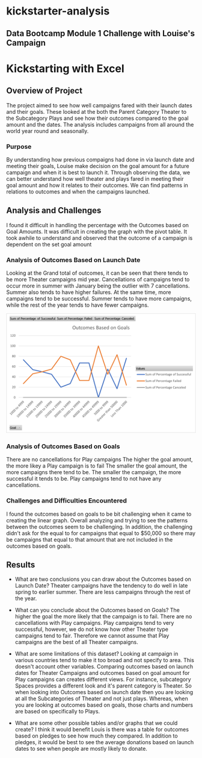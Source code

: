 # kickstarter-analysis
Data Bootcamp Module 1 Challenge with Louise's Campaign
----
###

# Kickstarting with Excel

## Overview of Project

The project aimed to see how well campaigns fared with their launch dates and their goals.
These looked at the both the Parent Category Theater to the Subcategory Plays and see how their outcomes compared to the goal amount and the dates.
The analysis includes campaigns from all around the world year round and seasonally.

### Purpose

By understanding how previous compaigns had done in via launch date and meeting their goals, Louise make decision on the goal amount for a future campaign and when it is best to launch it.
Through observing the data, we can better understand how well theater and plays fared in meeting their goal amount and how it relates to their outcomes.
We can find patterns in relations to outcomes and when the campaigns launched.

## Analysis and Challenges

I found it difficult in handling the percentage with the Outcomes based on Goal Amounts.
It was difficult in creating the graph with the pivot table.
It took awhile to understand and observed that the outcome of a campaign is dependent on the set goal amount


### Analysis of Outcomes Based on Launch Date

Looking at the Grand total of outcomes, it can be seen that there tends to be more Theater campaigns mid year.
Cancellations of campaigns tend to occur more in summer with January being the outlier with 7 cancellations.
Summer also tends to have higher failures. At the same time, more campaigns tend to be successful.
Summer tends to have more campaigns, while the rest of the year tends to have fewer campaigns. 

![Outcomes_v_Goals](Resources/Outcomes_vs_Goals.png)

### Analysis of Outcomes Based on Goals

There are no cancellations for Play campaigns
The higher the goal amount, the more likey a Play campaign is to fail
The smaller the goal amount, the more campaigns there tend to be.
The smaller the campaign, the more successful it tends to be.
Play campaigns tend to not have any cancellations.

### Challenges and Difficulties Encountered

I found the outcomes based on goals to be bit challenging when it came to creating the linear graph.
Overall analyzing and trying to see the patterns between the outcomes seem to be challenging.
In addition, the challenging didn't ask for the equal to for campaigns that equal to $50,000 so there may be campaigns that equal to that amount that are not included in the outcomes based on goals.


## Results

- What are two conclusions you can draw about the Outcomes based on Launch Date?
Theater campaigns have the tendency to do well in late spring to earlier summer.
There are less campaigns through the rest of the year.

- What can you conclude about the Outcomes based on Goals?
The higher the goal the more likely that the campaign is to fail.
There are no cancellations with Play campaigns.
Play campaigns tend to very successful, however, we do not know how other Theater type campaigns tend to fair.
Therefore we cannot assume that Play campaigns are the best of all Theater campaigns.

- What are some limitations of this dataset?
Looking at campaign in various countries tend to make it too broad and not specify to area. This doesn't account other variables.
Comparing outcomes based on launch dates for Theater Campaigns and outcomes based on goal amount for Play campaigns can creates different views.
For instance, subcategory Spaces provides a different look and it's parent category is Theater. So when looking into Outcomes based on launch date then you are looking at all the Subcategories of Theater and not just plays.
Whereas, when you are looking at outcomes based on goals, those charts and numbers are based on specifically to Plays.

- What are some other possible tables and/or graphs that we could create?
I think it would benefit Louis is there was a table for outcomes based on pledges to see how much they compared.
In addition to pledges, it would be best to see the average donations based on launch dates to see when people are mostly likely to donate.

